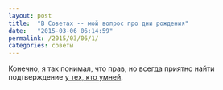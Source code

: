 ```yaml
---
layout: post
title:  "В Советах -- мой вопрос про дни рождения"
date:   "2015-03-06 06:14:59"
permalink: /2015/03/06/1/
categories: советы
---
```



Конечно, я так понимал, что прав, но всегда приятно найти
подтверждение
[у тех, кто умней](http://artgorbunov.ru/bb/soviet/20150305/).
